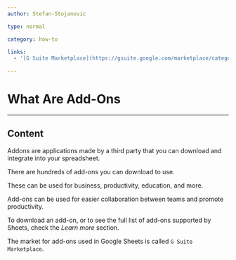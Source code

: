 ```yaml
---
author: Stefan-Stojanovic

type: normal

category: how-to

links:
  - '[G Suite Marketplace](https://gsuite.google.com/marketplace/category/works-with-spreadsheet){marketplace}'

---
```


# What Are Add-Ons

---
## Content

Addons are applications made by a third party that you can download and integrate into your spreadsheet.

There are hundreds of add-ons you can download to use.

These can be used for business, productivity, education, and more.

Add-ons can be used for easier collaboration between teams and promote productivity.

To download an add-on, or to see the full list of add-ons supported by Sheets, check the *Learn more* section.

The market for add-ons used in Google Sheets is called `G Suite Marketplace`.
